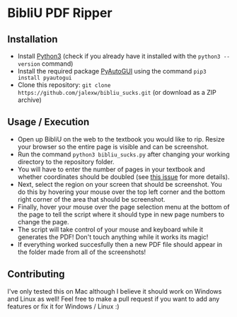 # BibliU PDF Ripper

## Installation
- Install [Python3](https://www.python.org/downloads/) (check if you already have it installed with the `python3 --version` command)
- Install the required package [PyAutoGUI](https://pyautogui.readthedocs.io/en/latest/) using the command `pip3 install pyautogui`
- Clone this repository: `git clone https://github.com/jalexw/bibliu_sucks.git` (or download as a ZIP archive)

## Usage / Execution
- Open up BibliU on the web to the textbook you would like to rip. Resize your browser so the entire page is visible and can be screenshot.
- Run the command `python3 bibliu_sucks.py` after changing your working directory to the repository folder.
- You will have to enter the number of pages in your textbook and whether coordinates should be doubled (see [this issue](https://github.com/python-pillow/Pillow/issues/3293) for more details). 
- Next, select the region on your screen that should be screenshot. You do this by hovering your mouse over the top left corner and the bottom right corner of the area that should be screenshot.
- Finally, hover your mouse over the page selection menu at the bottom of the page to tell the script where it should type in new page numbers to change the page.
- The script will take control of your mouse and keyboard while it generates the PDF! Don't touch anything while it works its magic!
- If everything worked succesfully then a new PDF file should appear in the folder made from all of the screenshots!

## Contributing
I've only tested this on Mac although I believe it should work on Windows and Linux as well! Feel free to make a pull request if you want to add any features or fix it for Windows / Linux :)